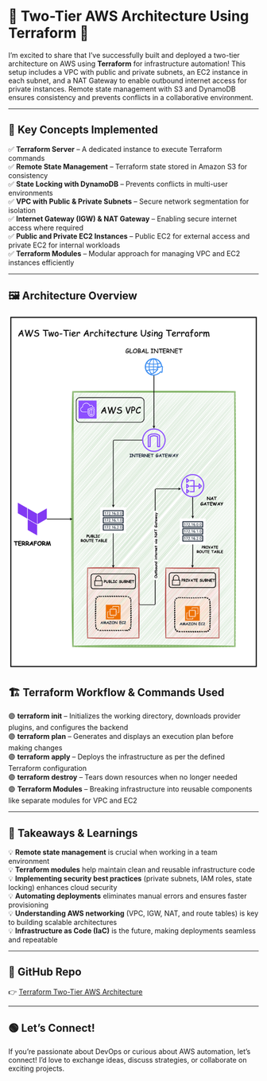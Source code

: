# 🚀 Two-Tier AWS Architecture Using Terraform 🚀

I’m excited to share that I’ve successfully built and deployed a two-tier architecture on AWS using **Terraform** for infrastructure automation! This setup includes a VPC with public and private subnets, an EC2 instance in each subnet, and a NAT Gateway to enable outbound internet access for private instances. Remote state management with S3 and DynamoDB ensures consistency and prevents conflicts in a collaborative environment.

---

## 🌟 **Key Concepts Implemented**  
✅ **Terraform Server** – A dedicated instance to execute Terraform commands  
✅ **Remote State Management** – Terraform state stored in Amazon S3 for consistency  
✅ **State Locking with DynamoDB** – Prevents conflicts in multi-user environments  
✅ **VPC with Public & Private Subnets** – Secure network segmentation for isolation  
✅ **Internet Gateway (IGW) & NAT Gateway** – Enabling secure internet access where required  
✅ **Public and Private EC2 Instances** – Public EC2 for external access and private EC2 for internal workloads  
✅ **Terraform Modules** – Modular approach for managing VPC and EC2 instances efficiently  

---

## 🖼️ **Architecture Overview**  
![AWS Two Tier Architecture](AWS%20Two%20Tier%20Architecture%20using%20Terraform.png)  


## 🏗️ **Terraform Workflow & Commands Used**  
🟣 **terraform init** – Initializes the working directory, downloads provider plugins, and configures the backend  
🟣 **terraform plan** – Generates and displays an execution plan before making changes  
🟣 **terraform apply** – Deploys the infrastructure as per the defined Terraform configuration  
🟣 **terraform destroy** – Tears down resources when no longer needed  
🟣 **Terraform Modules** – Breaking infrastructure into reusable components like separate modules for VPC and EC2  

---

## 🚀 **Takeaways & Learnings**  
💡 **Remote state management** is crucial when working in a team environment  
💡 **Terraform modules** help maintain clean and reusable infrastructure code  
💡 **Implementing security best practices** (private subnets, IAM roles, state locking) enhances cloud security  
💡 **Automating deployments** eliminates manual errors and ensures faster provisioning  
💡 **Understanding AWS networking** (VPC, IGW, NAT, and route tables) is key to building scalable architectures  
💡 **Infrastructure as Code (IaC)** is the future, making deployments seamless and repeatable  

---

## 🔗 **GitHub Repo**  
👉 [Terraform Two-Tier AWS Architecture](https://lnkd.in/g2aGEc_f)  

---

## 🟢 **Let’s Connect!**  
If you’re passionate about DevOps or curious about AWS automation, let’s connect! I’d love to exchange ideas, discuss strategies, or collaborate on exciting projects.  
